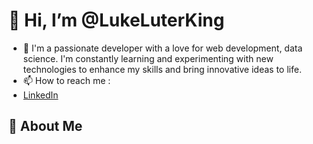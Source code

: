 # 👋 Hi, I’m @LukeLuterKing
- 👀 I'm a passionate developer with a love for web development, data science. I'm constantly learning and experimenting with new technologies to enhance my skills and bring innovative ideas to life.
- 📫 How to reach me :
-  [LinkedIn](https://www.linkedin.com/in/%C5%82ukasz-orzeszyna-6b8590270/)
## 🚀 About Me
<!---
LukeLuterKing/LukeLuterKing is a ✨ special ✨ repository because its `README.md` (this file) appears on your GitHub profile.
You can click the Preview link to take a look at your changes.
--->
